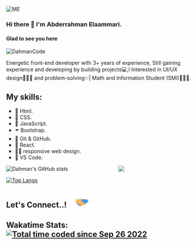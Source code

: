 ![ME](https://user-images.githubusercontent.com/94912743/173257118-557da417-8e85-4a6a-8c11-9fe01b0b2772.png)

### Hi there 👋 I'm Abderrahman Elaammari.

#### Glad to see you here 
<img src="https://komarev.com/ghpvc/?username=DahmanCode&label=Profile%20views&color=blueviolet&" alt="DahmanCode" />

Energetic front-end developer with 3+ years of experience, Still gaining experience and developing by building projects💻,I Interested in UI/UX design👨🏻‍💻 and problem-solving✨| Math and Information Student (SMI)👨🏻‍🎓.

## My skills:
<ul type="Square">
  <li>🦀 Html.</li>
  <li>🐳 CSS.</li>
  <li>🐥 JavaScript.</li>
  <li>☂️ Bootstrap.</li>
  <li>🦉 Git & GitHub.</li>
  <li>💎 React.</li>
  <li>🤳🏼 responsive web design.</li>
  <li>💙 VS Code.</li>
</ul>

<img src="https://user-images.githubusercontent.com/94912743/235650260-d7b9bbe6-72f1-4f21-bd24-d04ab3d03f30.gif" width="200px" align="right">

![Dahman's GitHub stats](https://github-readme-stats.vercel.app/api?username=dahmancode&show_icons=true&theme=tokyonight)  

[![Top Langs](https://github-readme-stats.vercel.app/api/top-langs/?username=dahmancode&theme=tokyonight)](https://github.com/dahmancode/github-readme-stats)

## <b> Let's Connect..!</b><img src="https://github.com/elon-fask/Elon-Fask/blob/main/img/handshake.gif" width ="80">

## Wakatime Stats: <a href="https://wakatime.com/@6e455519-fb1d-46e4-92e0-0cba9fbdf97f"><img src="https://wakatime.com/badge/user/6e455519-fb1d-46e4-92e0-0cba9fbdf97f.svg" alt="Total time coded since Sep 26 2022" /></a>
